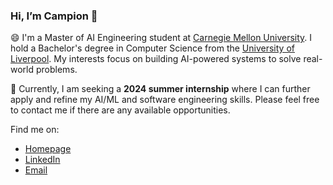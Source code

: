 ### Hi, I’m Campion 👋

😄 I'm a Master of AI Engineering student at [Carnegie Mellon University](https://www.cmu.edu/). I hold a Bachelor's degree in Computer Science from the [University of Liverpool](https://www.liverpool.ac.uk/). My interests focus on building AI-powered systems to solve real-world problems. 

🌱 Currently, I am seeking a **2024 summer internship** where I can further apply and refine my AI/ML and software engineering skills. Please feel free to contact me if there are any available opportunities.

Find me on:
- [Homepage](https://pinqian77.github.io/)
- [LinkedIn](https://www.linkedin.com/in/pinqian/)
- [Email](mailto:pqian@andrew.cmu.edu)

<!-- [![Campion's GitHub stats](https://github-readme-stats.vercel.app/api?username=pinqian77&count_private=true&show_icons=true)](https://github.com/anuraghazra/github-readme-stats) -->


<!-- - ⚡ Also a shutter manipulator and drone fan, exploring landscape around the world.
- 📫 Currently, my research interest is to build reliable AI-powered systems to solve real-world problems
- 🔭 My current focus areas are reinforcement learning algorithms on portfolio optimation and robotic tasks. -->

<!--
**pinqian77/pinqian77** is a ✨ _special_ ✨ repository because its `README.md` (this file) appears on your GitHub profile.

Here are some ideas to get you started:

- 🔭 I’m currently working on ...
- 🌱 I’m currently learning ...
- 👯 I’m looking to collaborate on ...
- 🤔 I’m looking for help with ...
- 💬 Ask me about ...
- 📫 How to reach me: ...
- 😄 Pronouns: ...
- ⚡ Fun fact: ...
-->
